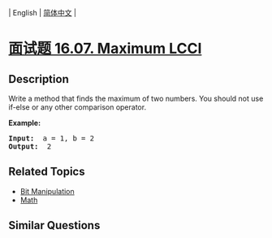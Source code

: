 
| English | [简体中文](README.md) |

# [面试题 16.07. Maximum LCCI](https://leetcode-cn.com/problems/maximum-lcci/)

## Description

<p>Write a method that finds the maximum of two numbers. You should not use if-else or any other comparison operator.</p>

<p><strong>Example: </strong></p>

<pre>
<strong>Input: </strong> a = 1, b = 2
<strong>Output: </strong> 2
</pre>


## Related Topics

- [Bit Manipulation](https://leetcode-cn.com/tag/bit-manipulation)
- [Math](https://leetcode-cn.com/tag/math)

## Similar Questions


